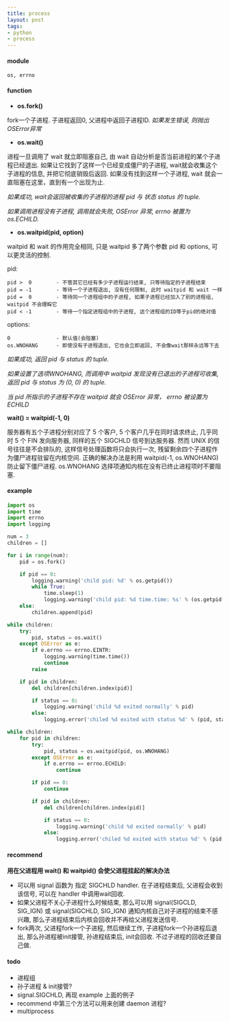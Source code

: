 ```yaml
---
title: process
layout: post
tags:
- python
- process
---
```


#### module

~~~ nohighlight
os, errno
~~~

#### function

* **os.fork()**

fork一个子进程. 子进程返回0, 父进程中返回子进程ID. *如果发生错误, 则抛出OSError异常*

* **os.wait()**

进程一旦调用了 wait 就立即阻塞自己, 由 wait 自动分析是否当前进程的某个子进程已经退出.
如果让它找到了这样一个已经变成僵尸的子进程, wait就会收集这个子进程的信息, 并把它彻底销毁后返回.
如果没有找到这样一个子进程, wait 就会一直阻塞在这里，直到有一个出现为止.

*如果成功, wait会返回被收集的子进程的进程 pid 与 状态 status 的 tuple.*

*如果调用进程没有子进程, 调用就会失败, OSError 异常, errno 被置为 os.ECHILD.*

* **os.waitpid(pid, option)**

waitpid 和 wait 的作用完全相同, 只是 waitpid 多了两个参数 pid 和 options, 可以更灵活的控制.

pid:

~~~ nohighlight
pid >  0        - 不管其它已经有多少子进程运行结束, 只等待指定的子进程结束
pid = -1        - 等待一个子进程退出, 没有任何限制, 此时 waitpid 和 wait 一样
pid =  0        - 等待同一个进程组中的子进程, 如果子进程已经加入了别的进程组, waitpid 不会理睬它
pid < -1        - 等待一个指定进程组中的子进程, 这个进程组的ID等于pid的绝对值
~~~

options:

~~~ nohighlight
0               - 默认值(会阻塞)
os.WNOHANG      - 即使没有子进程退出, 它也会立即返回, 不会像wait那样永远等下去
~~~

*如果成功, 返回 pid 与 status 的 tuple.*

*如果设置了选项WNOHANG, 而调用中 waitpid 发现没有已退出的子进程可收集, 返回 pid 与 status 为 (0, 0) 的 tuple.*

*当 pid 所指示的子进程不存在 waitpid 就会 OSError 异常， errno 被设置为 ECHILD*

**wait() = waitpid(-1, 0)**

服务器有五个子进程分别对应了 5 个客户, 5 个客户几乎在同时请求终止, 几乎同时 5 个 FIN 发向服务器, 同样的五个 SIGCHLD 信号到达服务器.
然而 UNIX 的信号往往是不会排队的, 这样信号处理函数将只会执行一次, 残留剩余四个子进程作为僵尸进程驻留在内核空间.
正确的解决办法是利用 waitpid(-1, os.WNOHANG) 防止留下僵尸进程. os.WNOHANG 选择项通知内核在没有已终止进程项时不要阻塞.

#### example

~~~ python
import os
import time
import errno
import logging

num = 3
children = []

for i in range(num):
    pid = os.fork()

    if pid == 0:
        logging.warning('child pid: %d' % os.getpid())
        while True:
            time.sleep(1)
            logging.warning('child pid: %d time.time: %s' % (os.getpid(), time.time()))
    else:
        children.append(pid)

while children:
    try:
        pid, status = os.wait()
    except OSError as e:
        if e.errno == errno.EINTR:
            logging.warning(time.time())
            continue
        raise

    if pid in children:
        del children[children.index(pid)]

        if status == 0:
            logging.warning('child %d exited normally' % pid)
        else:
            logging.error('chiled %d exited with status %d' % (pid, status))

while children:
    for pid in children:
        try:
            pid, status = os.waitpid(pid, os.WNOHANG)
        except OSError as e:
            if e.errno == errno.ECHILD:
                continue

        if pid == 0:
            continue

        if pid in children:
            del children[children.index(pid)]

            if status == 0:
                logging.warning('child %d exited normally' % pid)
            else:
                logging.error('chiled %d exited with status %d' % (pid, status))
~~~

#### recommend

**用在父进程用 wait() 和 waitpid() 会使父进程挂起的解决办法**

* 可以用 signal 函数为 指定 SIGCHLD handler. 在子进程结束后, 父进程会收到该信号, 可以在 handler 中调用wait回收.
* 如果父进程不关心子进程什么时候结束, 那么可以用 signal(SIGCLD, SIG_IGN) 或 signal(SIGCHLD, SIG_IGN) 通知内核自己对子进程的结束不感兴趣, 那么子进程结束后内核会回收并不再给父进程发送信号.
* fork两次, 父进程fork一个子进程, 然后继续工作, 子进程fork一个孙进程后退出, 那么孙进程被init接管, 孙进程结束后, init会回收. 不过子进程的回收还要自己做.

#### todo

* 进程组
* 孙子进程 & init接管?
* signal.SIGCHLD, 再现 example 上面的例子
* recommend 中第三个方法可以用来创建 daemon 进程?
* multiprocess